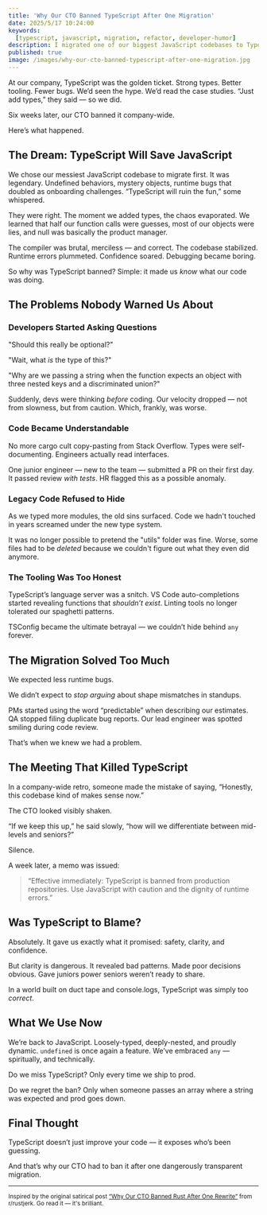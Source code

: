```yaml
---
title: 'Why Our CTO Banned TypeScript After One Migration'
date: 2025/5/17 10:24:00
keywords:
  [typescript, javascript, migration, refactor, developer-humor]
description: I migrated one of our biggest JavaScript codebases to TypeScript — and after everything started working too well, our CTO banned it.
published: true
image: /images/why-our-cto-banned-typescript-after-one-migration.jpg
---
```


At our company, TypeScript was the golden ticket. Strong types. Better tooling. Fewer bugs. We’d seen the hype. We’d read the case studies. “Just add types,” they said — so we did.

Six weeks later, our CTO banned it company-wide.

Here’s what happened.

## The Dream: TypeScript Will Save JavaScript

We chose our messiest JavaScript codebase to migrate first. It was legendary. Undefined behaviors, mystery objects, runtime bugs that doubled as onboarding challenges. “TypeScript will ruin the fun,” some whispered.

They were right. The moment we added types, the chaos evaporated. We learned that half our function calls were guesses, most of our objects were lies, and null was basically the product manager.

The compiler was brutal, merciless — and correct. The codebase stabilized. Runtime errors plummeted. Confidence soared. Debugging became boring.

So why was TypeScript banned? Simple: it made us _know_ what our code was doing.

## The Problems Nobody Warned Us About

### Developers Started Asking Questions

"Should this really be optional?"

"Wait, what _is_ the type of this?"

"Why are we passing a string when the function expects an object with three nested keys and a discriminated union?"

Suddenly, devs were thinking _before_ coding. Our velocity dropped — not from slowness, but from caution. Which, frankly, was worse.

### Code Became Understandable

No more cargo cult copy-pasting from Stack Overflow. Types were self-documenting. Engineers actually read interfaces.

One junior engineer — new to the team — submitted a PR on their first day. It passed review _with tests_. HR flagged this as a possible anomaly.

### Legacy Code Refused to Hide

As we typed more modules, the old sins surfaced. Code we hadn't touched in years screamed under the new type system.

It was no longer possible to pretend the "utils" folder was fine. Worse, some files had to be _deleted_ because we couldn't figure out what they even did anymore.

### The Tooling Was Too Honest

TypeScript’s language server was a snitch. VS Code auto-completions started revealing functions that _shouldn’t exist_. Linting tools no longer tolerated our spaghetti patterns.

TSConfig became the ultimate betrayal — we couldn’t hide behind `any` forever.

## The Migration Solved Too Much

We expected less runtime bugs.

We didn’t expect to _stop arguing_ about shape mismatches in standups.

PMs started using the word “predictable” when describing our estimates. QA stopped filing duplicate bug reports. Our lead engineer was spotted smiling during code review.

That’s when we knew we had a problem.

## The Meeting That Killed TypeScript

In a company-wide retro, someone made the mistake of saying, “Honestly, this codebase kind of makes sense now.”

The CTO looked visibly shaken.

“If we keep this up,” he said slowly, “how will we differentiate between mid-levels and seniors?”

Silence.

A week later, a memo was issued:

> “Effective immediately: TypeScript is banned from production repositories. Use JavaScript with caution and the dignity of runtime errors.”

## Was TypeScript to Blame?

Absolutely. It gave us exactly what it promised: safety, clarity, and confidence.

But clarity is dangerous. It revealed bad patterns. Made poor decisions obvious. Gave juniors power seniors weren’t ready to share.

In a world built on duct tape and console.logs, TypeScript was simply too _correct_.

## What We Use Now

We’re back to JavaScript. Loosely-typed, deeply-nested, and proudly dynamic. `undefined` is once again a feature. We’ve embraced `any` — spiritually, and technically.

Do we miss TypeScript? Only every time we ship to prod.

Do we regret the ban? Only when someone passes an array where a string was expected and prod goes down.

## Final Thought

TypeScript doesn’t just improve your code — it exposes who’s been guessing.

And that’s why our CTO had to ban it after one dangerously transparent migration.

---

<small>

Inspired by the original satirical post [“Why Our CTO Banned Rust After One Rewrite”](https://www.reddit.com/r/rustjerk/comments/1koe69y/why_our_cto_banned_rust_after_one_rewrite) from r/rustjerk. Go read it — it's brilliant.

</small>
